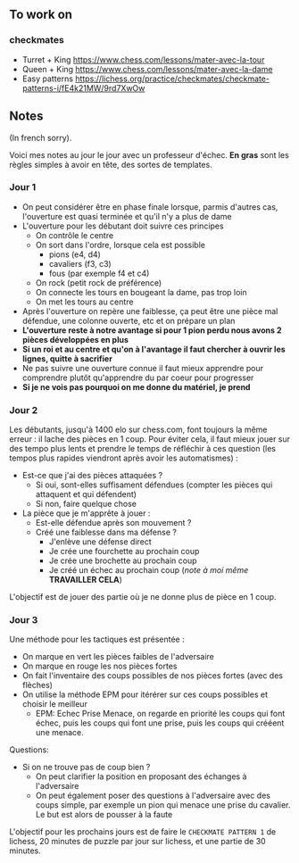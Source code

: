 ## To work on
### checkmates
- Turret + King  https://www.chess.com/lessons/mater-avec-la-tour
- Queen + King https://www.chess.com/lessons/mater-avec-la-dame
- Easy patterns https://lichess.org/practice/checkmates/checkmate-patterns-i/fE4k21MW/9rd7XwOw

## Notes
(In french sorry).

Voici mes notes au jour le jour avec un professeur d'échec.
**En gras** sont les règles simples à avoir en tête, des sortes de templates.

### Jour 1
- On peut considérer être en phase finale lorsque, parmis d'autres cas, l'ouverture est quasi terminée et qu'il n'y a plus de dame
- L'ouverture pour les débutant doit suivre ces principes
  * On contrôle le centre
  * On sort dans l'ordre, lorsque cela est possible
    - pions (e4, d4)
    - cavaliers (f3, c3)
    - fous (par exemple f4 et c4)
  * On rock (petit rock de préférence)
  * On connecte les tours en bougeant la dame, pas trop loin
  * On met les tours au centre
- Après l'ouverture on repère une faiblesse, ça peut être une pièce mal défendue, une colonne ouverte, etc et on prépare un plan
- **L'ouverture reste à notre avantage si pour 1 pion perdu nous avons 2 pièces développées en plus**
- **Si un roi et au centre et qu'on à l'avantage il faut chercher à ouvrir les lignes, quitte à sacrifier**
- Ne pas suivre une ouverture connue il faut mieux apprendre pour comprendre plutôt qu'apprendre du par coeur pour progresser
- **Si je ne vois pas pourquoi on me donne du matériel, je prend**

### Jour 2
Les débutants, jusqu'à 1400 elo sur chess.com, font toujours la même erreur : il lache des pièces en 1 coup.
Pour éviter cela, il faut mieux jouer sur des tempo plus lents et prendre le temps de réfléchir à ces question (les tempos plus rapides viendront après avoir les automatismes) : 
- Est-ce que j'ai des pièces attaquées ?
  * Si oui, sont-elles suffisament défendues (compter les pièces qui attaquent et qui défendent)
  * Si non, faire quelque chose
- La pièce que je m'apprête à jouer :
  * Est-elle défendue après son mouvement ? 
  * Créé une faiblesse dans ma défense ? 
    - J'enlève une défense direct
    - Je crée une fourchette au prochain coup
    - Je crée une brochette au prochain coup
    - Je créé un échec au prochain coup (_note à moi même_ **TRAVAILLER CELA**)

L'objectif est de jouer des partie où je ne donne plus de pièce en 1 coup.

### Jour 3
Une méthode pour les tactiques est présentée :
- On marque en vert les pièces faibles de l'adversaire
- On marque en rouge les nos pièces fortes
- On fait l'inventaire des coups possibles de nos pièces fortes (avec des flèches)
- On utilise la méthode EPM pour itérérer sur ces coups possibles et choisir le meilleur
  * EPM: Echec Prise Menace, on regarde en priorité les coups qui font échec, puis les coups qui font une prise, puis les coups qui crééent une menace.

Questions:
- Si on ne trouve pas de coup bien ? 
  * On peut clarifier la position en proposant des échanges à l'adversaire
  * On peut également poser des questions à l'adversaire avec des coups simple, par exemple un pion qui menace une prise du cavalier. Le but est alors de pousser à la faute
  
L'objectif pour les prochains jours est de faire le `CHECKMATE PATTERN 1` de lichess, 20 minutes de puzzle par jour sur lichess, et une partie de 30 minutes.
